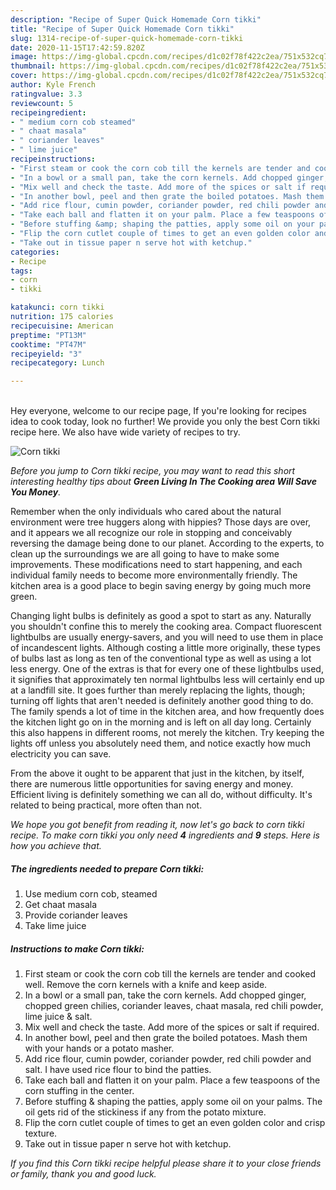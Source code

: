 ```yaml
---
description: "Recipe of Super Quick Homemade Corn tikki"
title: "Recipe of Super Quick Homemade Corn tikki"
slug: 1314-recipe-of-super-quick-homemade-corn-tikki
date: 2020-11-15T17:42:59.820Z
image: https://img-global.cpcdn.com/recipes/d1c02f78f422c2ea/751x532cq70/corn-tikki-recipe-main-photo.jpg
thumbnail: https://img-global.cpcdn.com/recipes/d1c02f78f422c2ea/751x532cq70/corn-tikki-recipe-main-photo.jpg
cover: https://img-global.cpcdn.com/recipes/d1c02f78f422c2ea/751x532cq70/corn-tikki-recipe-main-photo.jpg
author: Kyle French
ratingvalue: 3.3
reviewcount: 5
recipeingredient:
- " medium corn cob steamed"
- " chaat masala"
- " coriander leaves"
- " lime juice"
recipeinstructions:
- "First steam or cook the corn cob till the kernels are tender and cooked well. Remove the corn kernels with a knife and keep aside."
- "In a bowl or a small pan, take the corn kernels. Add chopped ginger, chopped green chilies, coriander leaves, chaat masala, red chili powder, lime juice &amp; salt."
- "Mix well and check the taste. Add more of the spices or salt if required."
- "In another bowl, peel and then grate the boiled potatoes. Mash them with your hands or a potato masher."
- "Add rice flour, cumin powder, coriander powder, red chili powder and salt. I have used rice flour to bind the patties."
- "Take each ball and flatten it on your palm. Place a few teaspoons of the corn stuffing in the center."
- "Before stuffing &amp; shaping the patties, apply some oil on your palms. The oil gets rid of the stickiness if any from the potato mixture."
- "Flip the corn cutlet couple of times to get an even golden color and crisp texture."
- "Take out in tissue paper n serve hot with ketchup."
categories:
- Recipe
tags:
- corn
- tikki

katakunci: corn tikki 
nutrition: 175 calories
recipecuisine: American
preptime: "PT13M"
cooktime: "PT47M"
recipeyield: "3"
recipecategory: Lunch

---
```

<br>
Hey everyone, welcome to our recipe page, If you're looking for recipes idea to cook today, look no further! We provide you only the best Corn tikki recipe here. We also have wide variety of recipes to try.
<br>


![Corn tikki](https://img-global.cpcdn.com/recipes/d1c02f78f422c2ea/751x532cq70/corn-tikki-recipe-main-photo.jpg)

<i>Before you jump to Corn tikki recipe, you may want to read this short interesting healthy tips about 
<strong>Green Living In The Cooking area Will Save You Money</strong>.</i>
</br>

Remember when the only individuals who cared about the natural environment were tree huggers along with hippies? Those days are over, and it appears we all recognize our role in stopping and conceivably reversing the damage being done to our planet. According to the experts, to clean up the surroundings we are all going to have to make some improvements. These modifications need to start happening, and each individual family needs to become more environmentally friendly. The kitchen area is a good place to begin saving energy by going much more green.

Changing light bulbs is definitely as good a spot to start as any. Naturally you shouldn't confine this to merely the cooking area. Compact fluorescent lightbulbs are usually energy-savers, and you will need to use them in place of incandescent lights. Although costing a little more originally, these types of bulbs last as long as ten of the conventional type as well as using a lot less energy. One of the extras is that for every one of these lightbulbs used, it signifies that approximately ten normal lightbulbs less will certainly end up at a landfill site. It goes further than merely replacing the lights, though; turning off lights that aren't needed is definitely another good thing to do. The family spends a lot of time in the kitchen area, and how frequently does the kitchen light go on in the morning and is left on all day long. Certainly this also happens in different rooms, not merely the kitchen. Try keeping the lights off unless you absolutely need them, and notice exactly how much electricity you can save.

From the above it ought to be apparent that just in the kitchen, by itself, there are numerous little opportunities for saving energy and money. Efficient living is definitely something we can all do, without difficulty. It's related to being practical, more often than not.


<i>We hope you got benefit from reading it, now let's go back to corn tikki recipe. To make corn tikki you only need <strong>4</strong> ingredients and <strong>9</strong> steps. Here is how you achieve that.
</i>

##### The ingredients needed to prepare Corn tikki:

1. Use  medium corn cob, steamed
1. Get  chaat masala
1. Provide  coriander leaves
1. Take  lime juice


##### Instructions to make Corn tikki:

1. First steam or cook the corn cob till the kernels are tender and cooked well. Remove the corn kernels with a knife and keep aside.
1. In a bowl or a small pan, take the corn kernels. Add chopped ginger, chopped green chilies, coriander leaves, chaat masala, red chili powder, lime juice &amp; salt.
1. Mix well and check the taste. Add more of the spices or salt if required.
1. In another bowl, peel and then grate the boiled potatoes. Mash them with your hands or a potato masher.
1. Add rice flour, cumin powder, coriander powder, red chili powder and salt. I have used rice flour to bind the patties.
1. Take each ball and flatten it on your palm. Place a few teaspoons of the corn stuffing in the center.
1. Before stuffing &amp; shaping the patties, apply some oil on your palms. The oil gets rid of the stickiness if any from the potato mixture.
1. Flip the corn cutlet couple of times to get an even golden color and crisp texture.
1. Take out in tissue paper n serve hot with ketchup.


<i>If you find this Corn tikki recipe helpful please share it to your close friends or family, thank you and good luck.</i>
